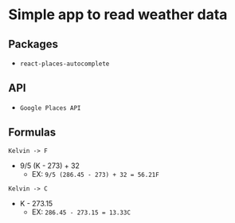 # Simple app to read weather data

## Packages

- `react-places-autocomplete`

## API

- `Google Places API`

## Formulas

`Kelvin -> F`

- 9/5 (K - 273) + 32
  - EX: `9/5 (286.45 - 273) + 32 = 56.21F`

`Kelvin -> C`

- K - 273.15
  - EX: `286.45 - 273.15 = 13.33C`
